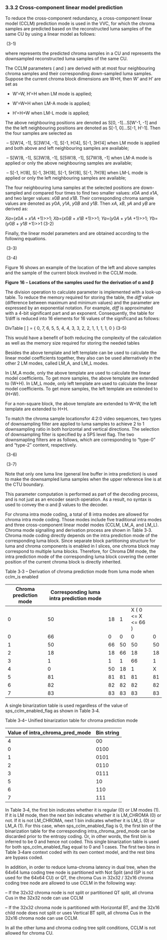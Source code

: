 ### 3.3.2     Cross-component linear model prediction

To reduce the cross-component redundancy, a cross-component linear model (CCLM) prediction mode is used in the VVC, for which the chroma samples are predicted based on the reconstructed luma samples of the same CU by using a linear model as follows:

​                                                         (3-1)

where   represents the predicted chroma samples in a CU and   represents the downsampled reconstructed luma samples of the same CU. 

The CCLM parameters (  and   ) are derived with at most four neighbouring chroma samples and their corresponding down-sampled luma samples. Suppose the current chroma block dimensions are W×H, then W’ and H’ are set as

- W’=W, H’=H when LM mode is applied;

- W’=W+H when LM-A mode is applied;

- H’=H+W when LM-L mode is applied;

The above neighbouring positions are denoted as S[0, -1]…S[W’-1, -1] and the the left neighbouring positions are denoted as S[-1, 0]…S[-1, H’-1]. Then the four samples are selected as

​	–     S[W’/4, -1], S[3W’/4, -1], S[-1, H’/4], S[-1, 3H’/4] when LM mode is applied and both above and left neighbouring samples are available;

​	–     S[W’/8, -1], S[3W’/8, -1], S[5W’/8, -1], S[7W’/8, -1] when LM-A mode is applied or only the above neighbouring samples are available;

​	–     S[-1, H’/8], S[-1, 3H’/8], S[-1, 5H’/8], S[-1, 7H’/8] when LM-L mode is applied or only the left neighbouring samples are available;

The four neighbouring luma samples at the selected positions are down-sampled and compared four times to find two smaller values: *x*0*A* and *x*1*A*, and two larger values: *x*0*B* and *x*1*B*. Their corresponding chroma sample values are denoted as *y*0*A*, *y*1*A*, *y*0*B* and *y*1*B*. Then *xA*, *xB*, *yA* and *yB* are derived as:

*Xa*=(*x*0*A* + *x*1*A* +1)>>1; *Xb*=(*x*0*B* + *x*1*B* +1)>>1; *Ya*=(*y*0*A* + *y*1*A* +1)>>1; *Yb*=(*y*0*B* + *y*1*B* +1)>>1       (3-2)

Finally, the linear model parameters   and   are obtained according to the following equations.

​                                         (3-3)

​                                           (3-4)

Figure 16 shows an example of the location of the left and above samples and the sample of the current block involved in the CCLM mode.

  

**Figure** **16** **–** **Locations of the samples used for the derivation of α and β**

The division operation to calculate parameter   is implemented with a look-up table. To reduce the memory required for storing the table, the *diff* value (difference between maximum and minimum values) and the parameter   are expressed by an exponential notation. For example, *diff* is approximated with a 4-bit significant part and an exponent. Consequently, the table for 1/diff is reduced into 16 elements for 16 values of the significand as follows:

DivTable [ ] = { 0, 7, 6, 5, 5, 4, 4, 3, 3, 2, 2, 1, 1, 1, 1, 0 }            (3-5)

This would have a benefit of both reducing the complexity of the calculation as well as the memory size required for storing the needed tables

Besides the above template and left template can be used to calculate the linear model coefficients together, they also can be used alternatively in the other 2 LM modes, called LM_A, and LM_L modes.

In LM_A mode, only the above template are used to calculate the linear model coefficients. To get more samples, the above template are extended to (W+H). In LM_L mode, only left template are used to calculate the linear model coefficients. To get more samples, the left template are extended to (H+W).

For a non-square block, the above template are extended to W+W, the left template are extended to H+H. 

To match the chroma sample locationsfor 4:2:0 video sequences, two types of downsampling filter are applied to luma samples to achieve 2 to 1 downsampling ratio in both horizontal and vertical directions. The selection of downsampling filter is specified by a SPS level flag. The two downsmapling filters are as follows, which are corresponding to “type-0” and “type-2” content, respectively.

​     (3-6)

​             (3-7)

Note that only one luma line (general line buffer in intra prediction) is used to make the downsampled luma samples when the upper reference line is at the CTU boundary.

This parameter computation is performed as part of the decoding process, and is not just as an encoder search operation. As a result, no syntax is used to convey the α and β values to the decoder.

For chroma intra mode coding, a total of 8 intra modes are allowed for chroma intra mode coding. Those modes include five traditional intra modes and three cross-component linear model modes (CCLM, LM_A, and LM_L). Chroma mode signalling and derivation process are shown in Table 3‑3. Chroma mode coding directly depends on the intra prediction mode of the corresponding luma block. Since separate block partitioning structure for luma and chroma components is enabled in I slices, one chroma block may correspond to multiple luma blocks. Therefore, for Chroma DM mode, the intra prediction mode of the corresponding luma block covering the center position of the current chroma block is directly inherited. 

Table 3‑3 – Derivation of chroma prediction mode from luma mode when cclm_is enabled

| Chroma prediction mode | Corresponding luma  intra prediction mode |      |      |                     |      |
| ---------------------- | ----------------------------------------- | ---- | ---- | ------------------- | ---- |
| 0                      | 50                                        | 18   | 1    | X  ( 0 <= X <= 66 ) |      |
| 0                      | 66                                        | 0    | 0    | 0                   | 0    |
| 1                      | 50                                        | 66   | 50   | 50                  | 50   |
| 2                      | 18                                        | 18   | 66   | 18                  | 18   |
| 3                      | 1                                         | 1    | 1    | 66                  | 1    |
| 4                      | 0                                         | 50   | 18   | 1                   | X    |
| 5                      | 81                                        | 81   | 81   | 81                  | 81   |
| 6                      | 82                                        | 82   | 82   | 82                  | 82   |
| 7                      | 83                                        | 83   | 83   | 83                  | 83   |

A single binarization table is used regardless of the value of sps_cclm_enabled_flag as shown in Table 3‑4. 

Table 3‑4– Unified binarization table for chroma prediction mode

| **Value of intra_chroma_pred_mode** | **Bin string** |
| ----------------------------------- | -------------- |
| 4                                   | 00             |
| 0                                   | 0100           |
| 1                                   | 0101           |
| 2                                   | 0110           |
| 3                                   | 0111           |
| 5                                   | 10             |
| 6                                   | 110            |
| 7                                   | 111            |

In Table 3‑4, the first bin indicates whether it is regular (0) or LM modes (1). If it is LM mode, then the next bin indicates whether it is LM_CHROMA (0) or not. If it is not LM_CHROMA, next 1 bin indicates whether it is LM_L (0) or LM_A (1). For this case, when sps_cclm_enabled_flag is 0, the first bin of the binarization table for the corresponding intra_chroma_pred_mode can be discarded prior to the entropy coding. Or, in other words, the first bin is inferred to be 0 and hence not coded. This single binarization table is used for both sps_cclm_enabled_flag equal to 0 and 1 cases. The first two bins in Table 3‑4are context coded with its own context model, and the rest bins are bypass coded.

In addition, in order to reduce luma-chroma latency in dual tree, when the 64x64 luma coding tree node is partitioned with Not Split (and ISP is not used for the 64x64 CU) or QT, the chroma Cus in 32x32 / 32x16 chroma coding tree node are allowed to use CCLM in the following way:

–  If the 32x32 chroma node is not split or partitioned QT split, all chroma Cus in the 32x32 node can use CCLM

–  If the 32x32 chroma node is partitioned with Horizontal BT, and the 32x16 child node does not split or uses Vertical BT split, all chroma Cus in the 32x16 chroma node can use CCLM.

In all the other luma and chroma coding tree split conditions, CCLM is not allowed for chroma CU.